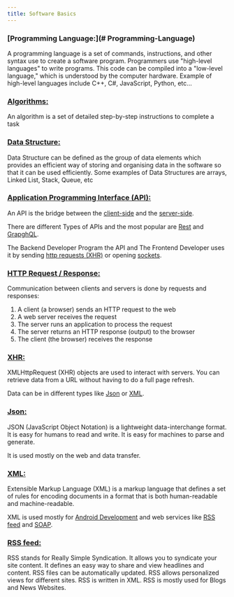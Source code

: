 ```yaml
---
title: Software Basics
---
```


### [Programming Language:](# Programming-Language)

A programming language is a set of commands, instructions, and other syntax use to create a software program. Programmers use "high-level languages" to write programs. This code can be compiled into a "low-level language," which is understood by the computer hardware. Example of high-level languages include C++, C#, JavaScript, Python, etc...

### [Algorithms:](#Algorithms)

An algorithm is a set of detailed step-by-step instructions to complete a task

### [Data Structure:](#Data-Structure)

Data Structure can be defined as the group of data elements which provides an efficient way of storing and organising data in the software so that it can be used efficiently. Some examples of Data Structures are arrays, Linked List, Stack, Queue, etc

### [Application Programming Interface (API):](#Api)

An API is the bridge between the [client-side](/frontend) and the [server-side](/backend).

There are different Types of APIs and the most popular are [Rest](/backend#Rest) and [GrapghQL](/backend#GrapghQL).

The Backend Developer Program the API and The Frontend Developer uses it by sending [http requests (XHR)](#xhr) or opening [sockets](/backend#Sockets).

### [HTTP Request / Response:](#http-requests)

Communication between clients and servers is done by requests and responses:

1. A client (a browser) sends an HTTP request to the web
1. A web server receives the request
1. The server runs an application to process the request
1. The server returns an HTTP response (output) to the browser
1. The client (the browser) receives the response

### [XHR:](#xhr)

XMLHttpRequest (XHR) objects are used to interact with servers. You can retrieve data from a URL without having to do a full page refresh.

Data can be in different types like [Json](#json) or [XML](#xml).

### [Json:](#Json)

JSON (JavaScript Object Notation) is a lightweight data-interchange format. It is easy for humans to read and write. It is easy for machines to parse and generate.

It is used mostly on the web and data transfer.

### [XML:](#xml)

Extensible Markup Language (XML) is a markup language that defines a set of rules for encoding documents in a format that is both human-readable and machine-readable.

XML is used mostly for [Android Development](/mobile-dev#android) and web services like [RSS feed](#rss) and [SOAP](/backend#soap).

### [RSS feed:](#RSS)

RSS stands for Really Simple Syndication.
It allows you to syndicate your site content.
It defines an easy way to share and view headlines and content.
RSS files can be automatically updated.
RSS allows personalized views for different sites.
RSS is written in XML.
RSS is mostly used for Blogs and News Websites.
